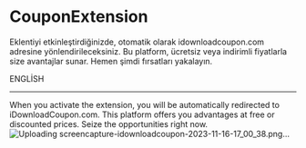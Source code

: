# CouponExtension
Eklentiyi etkinleştirdiğinizde, otomatik olarak idownloadcoupon.com adresine yönlendirileceksiniz. 
Bu platform, ücretsiz veya indirimli fiyatlarla size avantajlar sunar.
Hemen şimdi fırsatları yakalayın.

ENGLİSH
__________________________________________________________________________________________________________________________________________________________________________________________________
When you activate the extension, you will be automatically redirected to iDownloadCoupon.com. 
This platform offers you advantages at free or discounted prices. 
Seize the opportunities right now.
![Uploading screencapture-idownloadcoupon-2023-11-16-17_00_38.png…]()
